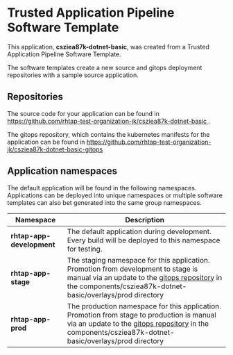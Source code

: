 # Trusted Application Pipeline Software Template

This application, **csziea87k-dotnet-basic**, was created from a Trusted Application Pipeline Software Template.

The software templates create a new source and gitops deployment repositories with a sample source application. 

## Repositories

The source code for your application can be found in [https://github.com/rhtap-test-organization-jk/csziea87k-dotnet-basic ](https://github.com/rhtap-test-organization-jk/csziea87k-dotnet-basic ).
 
The gitops repository, which contains the kubernetes manifests for the application can be found in 
[https://github.com/rhtap-test-organization-jk/csziea87k-dotnet-basic-gitops ](https://github.com/rhtap-test-organization-jk/csziea87k-dotnet-basic-gitops ) 

## Application namespaces 

The default application will be found in the following namespaces. Applications can be deployed into unique namespaces or multiple software templates can also bet generated into the same group namespaces.  

|  Namespace   |  Description   |  
| -------- | -------- |   
| **rhtap-app-development** | The default application during development. Every build will be deployed to this namespace for testing. | 
| **rhtap-app-stage** | The staging namespace for this application. Promotion from development to stage is manual via an update to the [gitops repository](https://github.com/rhtap-test-organization-jk/csziea87k-dotnet-basic-gitops ) in the components/csziea87k-dotnet-basic/overlays/prod directory |  
| **rhtap-app-prod** | The production namespace for this application. Promotion from stage to production is manual via an update to the [gitops repository](https://github.com/rhtap-test-organization-jk/csziea87k-dotnet-basic-gitops ) in the components/csziea87k-dotnet-basic/overlays/prod directory | 